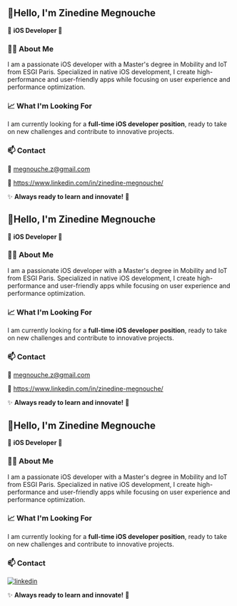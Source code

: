 ## 👋Hello, I'm Zinedine Megnouche

🚀 **iOS Developer **

### 👨‍💻 About Me
I am a passionate iOS developer with a Master's degree in Mobility and IoT from ESGI Paris. Specialized in native iOS development, I create high-performance and user-friendly apps while focusing on user experience and performance optimization.

### 📈 What I'm Looking For
I am currently looking for a **full-time iOS developer position**, ready to take on new challenges and contribute to innovative projects.

### 📫 Contact 
📩 megnouche.z@gmail.com

💼 https://www.linkedin.com/in/zinedine-megnouche/  

✨ **Always ready to learn and innovate!** 🚀


## 👋Hello, I'm Zinedine Megnouche

🚀 **iOS Developer **

### 👨‍💻 About Me
I am a passionate iOS developer with a Master's degree in Mobility and IoT from ESGI Paris. Specialized in native iOS development, I create high-performance and user-friendly apps while focusing on user experience and performance optimization.

### 📈 What I'm Looking For
I am currently looking for a **full-time iOS developer position**, ready to take on new challenges and contribute to innovative projects.

### 📫 Contact 
📩 megnouche.z@gmail.com

💼 https://www.linkedin.com/in/zinedine-megnouche/  

✨ **Always ready to learn and innovate!** 🚀


## 👋Hello, I'm Zinedine Megnouche

🚀 **iOS Developer **

### 👨‍💻 About Me
I am a passionate iOS developer with a Master's degree in Mobility and IoT from ESGI Paris. Specialized in native iOS development, I create high-performance and user-friendly apps while focusing on user experience and performance optimization.

### 📈 What I'm Looking For
I am currently looking for a **full-time iOS developer position**, ready to take on new challenges and contribute to innovative projects.

### 📫 Contact 

[![linkedin](https://img.shields.io/badge/linkedin-0A66C2?style=for-the-badge&logo=linkedin&logoColor=white)](https://www.linkedin.com/in/zinedine-megnouche/  )

✨ **Always ready to learn and innovate!** 🚀





